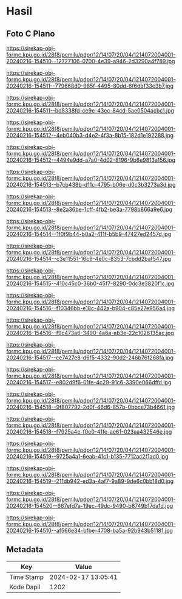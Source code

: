 # Hasil

## Foto C Plano

https://sirekap-obj-formc.kpu.go.id/28f8/pemilu/pdpr/12/14/07/20/04/1214072004001-20240216-154510--12727106-0700-4e39-a946-2d3290a4f789.jpg

https://sirekap-obj-formc.kpu.go.id/28f8/pemilu/pdpr/12/14/07/20/04/1214072004001-20240216-154511--779668d0-985f-4495-80dd-6f6dbf33e3b7.jpg

https://sirekap-obj-formc.kpu.go.id/28f8/pemilu/pdpr/12/14/07/20/04/1214072004001-20240216-154511--bd8338fd-ce9e-43ec-84cd-5ae0504acbc1.jpg

https://sirekap-obj-formc.kpu.go.id/28f8/pemilu/pdpr/12/14/07/20/04/1214072004001-20240216-154512--4eb040b3-d4e2-4f3a-8b15-182d1e192288.jpg

https://sirekap-obj-formc.kpu.go.id/28f8/pemilu/pdpr/12/14/07/20/04/1214072004001-20240216-154512--4494e9dd-a7a0-4d02-8196-9b6e9813a156.jpg

https://sirekap-obj-formc.kpu.go.id/28f8/pemilu/pdpr/12/14/07/20/04/1214072004001-20240216-154513--b7cb438b-d11c-4795-b06e-d0c3b3273a3d.jpg

https://sirekap-obj-formc.kpu.go.id/28f8/pemilu/pdpr/12/14/07/20/04/1214072004001-20240216-154513--8e2a36be-1cff-4fb2-be3a-7798b866a9e6.jpg

https://sirekap-obj-formc.kpu.go.id/28f8/pemilu/pdpr/12/14/07/20/04/1214072004001-20240216-154514--1f0f9b44-b0a2-411f-b5b9-47427ed2457d.jpg

https://sirekap-obj-formc.kpu.go.id/28f8/pemilu/pdpr/12/14/07/20/04/1214072004001-20240216-154514--c3e11551-16c9-4e0c-8353-7cbdd2baf547.jpg

https://sirekap-obj-formc.kpu.go.id/28f8/pemilu/pdpr/12/14/07/20/04/1214072004001-20240216-154515--410c45c0-36b0-45f7-8290-0dc3e3820f1c.jpg

https://sirekap-obj-formc.kpu.go.id/28f8/pemilu/pdpr/12/14/07/20/04/1214072004001-20240216-154516--f10346bb-e18c-442a-b904-c85e27e956a4.jpg

https://sirekap-obj-formc.kpu.go.id/28f8/pemilu/pdpr/12/14/07/20/04/1214072004001-20240216-154516--f9c473a6-3490-4a6a-ab3e-22c1026135ac.jpg

https://sirekap-obj-formc.kpu.go.id/28f8/pemilu/pdpr/12/14/07/20/04/1214072004001-20240216-154517--ce7427e8-d6f5-4332-90d2-246b76f268fa.jpg

https://sirekap-obj-formc.kpu.go.id/28f8/pemilu/pdpr/12/14/07/20/04/1214072004001-20240216-154517--e802d9f6-01fe-4c29-91c6-3390e066dffd.jpg

https://sirekap-obj-formc.kpu.go.id/28f8/pemilu/pdpr/12/14/07/20/04/1214072004001-20240216-154518--9f807792-2d0f-46d6-857b-0bbce73b4661.jpg

https://sirekap-obj-formc.kpu.go.id/28f8/pemilu/pdpr/12/14/07/20/04/1214072004001-20240216-154518--f7925a4e-f0e0-41fe-ae61-023aa432546e.jpg

https://sirekap-obj-formc.kpu.go.id/28f8/pemilu/pdpr/12/14/07/20/04/1214072004001-20240216-154519--9725a4a1-6eab-41c1-b135-7712ac2f1ad0.jpg

https://sirekap-obj-formc.kpu.go.id/28f8/pemilu/pdpr/12/14/07/20/04/1214072004001-20240216-154519--211db942-ed3a-4af7-9a89-9de6c0bb18d0.jpg

https://sirekap-obj-formc.kpu.go.id/28f8/pemilu/pdpr/12/14/07/20/04/1214072004001-20240216-154520--667efd7a-19ec-49dc-9490-b8749b17da1d.jpg

https://sirekap-obj-formc.kpu.go.id/28f8/pemilu/pdpr/12/14/07/20/04/1214072004001-20240216-154510--af566e34-bfbe-4708-ba5a-92b943b51181.jpg


## Metadata

| Key        | Value               |
| ---------- | ------------------- |
| Time Stamp | 2024-02-17 13:05:41 |
| Kode Dapil | 1202                |



